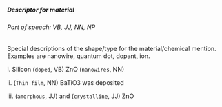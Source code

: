 ##### Descriptor for material

###### Part of speech: VB, JJ, NN, NP

Special descriptions of the shape/type for the material/chemical mention. Examples are nanowire, quantum dot, dopant, ion.

i. Silicon (`doped`, VB) ZnO (`nanowires`, NN)

ii. (`Thin film`, NN) BaTiO3 was deposited

iii. (`amorphous`, JJ) and (`crystalline`, JJ) ZnO